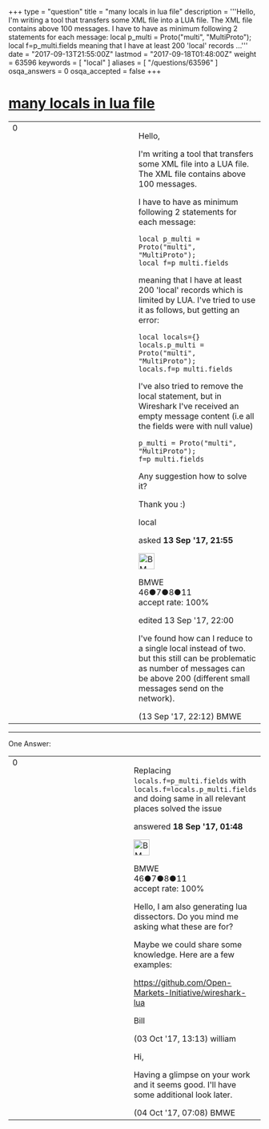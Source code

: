 +++
type = "question"
title = "many locals in lua file"
description = '''Hello, I&#x27;m writing a tool that transfers some XML file into a LUA file. The XML file contains above 100 messages. I have to have as minimum following 2 statements for each message: local p_multi = Proto(&quot;multi&quot;, &quot;MultiProto&quot;); local f=p_multi.fields  meaning that I have at least 200 &#x27;local&#x27; records ...'''
date = "2017-09-13T21:55:00Z"
lastmod = "2017-09-18T01:48:00Z"
weight = 63596
keywords = [ "local" ]
aliases = [ "/questions/63596" ]
osqa_answers = 0
osqa_accepted = false
+++

<div class="headNormal">

# [many locals in lua file](/questions/63596/many-locals-in-lua-file)

</div>

<div id="main-body">

<div id="askform">

<table id="question-table" style="width:100%;"><colgroup><col style="width: 50%" /><col style="width: 50%" /></colgroup><tbody><tr class="odd"><td style="width: 30px; vertical-align: top"><div class="vote-buttons"><div id="post-63596-score" class="post-score" title="current number of votes">0</div><div id="favorite-count" class="favorite-count"></div></div></td><td><div id="item-right"><div class="question-body"><p>Hello,</p><p>I'm writing a tool that transfers some XML file into a LUA file. The XML file contains above 100 messages.</p><p>I have to have as minimum following 2 statements for each message:</p><pre><code>local p_multi = Proto(&quot;multi&quot;, &quot;MultiProto&quot;);
local f=p_multi.fields</code></pre><p>meaning that I have at least 200 'local' records which is limited by LUA. I've tried to use it as follows, but getting an error:</p><pre><code>local locals={}
locals.p_multi = Proto(&quot;multi&quot;, &quot;MultiProto&quot;);
locals.f=p_multi.fields</code></pre><p>I've also tried to remove the local statement, but in Wireshark I've received an empty message content (i.e all the fields were with null value)</p><pre><code>p_multi = Proto(&quot;multi&quot;, &quot;MultiProto&quot;);
f=p_multi.fields</code></pre><p>Any suggestion how to solve it?</p><p>Thank you :)</p></div><div id="question-tags" class="tags-container tags">local</div><div id="question-controls" class="post-controls"></div><div class="post-update-info-container"><div class="post-update-info post-update-info-user"><p>asked <strong>13 Sep '17, 21:55</strong></p><img src="https://secure.gravatar.com/avatar/b02c5dfff2049bed61dbced93bf455d4?s=32&amp;d=identicon&amp;r=g" class="gravatar" width="32" height="32" alt="BMWE&#39;s gravatar image" /><p>BMWE<br />
<span class="score" title="46 reputation points">46</span><span title="7 badges"><span class="badge1">●</span><span class="badgecount">7</span></span><span title="8 badges"><span class="silver">●</span><span class="badgecount">8</span></span><span title="11 badges"><span class="bronze">●</span><span class="badgecount">11</span></span><br />
<span class="accept_rate" title="Rate of the user&#39;s accepted answers">accept rate:</span> <span title="BMWE has one accepted answer">100%</span></p></div><div class="post-update-info post-update-info-edited"><p>edited 13 Sep '17, 22:00</p></div></div><div id="comments-container-63596" class="comments-container"><span id="63597"></span><div id="comment-63597" class="comment"><div id="post-63597-score" class="comment-score"></div><div class="comment-text"><p>I've found how can I reduce to a single local instead of two. but this still can be problematic as number of messages can be above 200 (different small messages send on the network).</p></div><div id="comment-63597-info" class="comment-info"><span class="comment-age">(13 Sep '17, 22:12)</span> BMWE</div></div></div><div id="comment-tools-63596" class="comment-tools"></div><div class="clear"></div><div id="comment-63596-form-container" class="comment-form-container"></div><div class="clear"></div></div></td></tr></tbody></table>

------------------------------------------------------------------------

<div class="tabBar">

<span id="sort-top"></span>

<div class="headQuestions">

One Answer:

</div>

</div>

<span id="63601"></span>

<div id="answer-container-63601" class="answer accepted-answer answered-by-owner">

<table style="width:100%;"><colgroup><col style="width: 50%" /><col style="width: 50%" /></colgroup><tbody><tr class="odd"><td style="width: 30px; vertical-align: top"><div class="vote-buttons"><div id="post-63601-score" class="post-score" title="current number of votes">0</div></div></td><td><div class="item-right"><div class="answer-body"><p>Replacing <code>locals.f=p_multi.fields</code> with <code>locals.f=locals.p_multi.fields</code> and doing same in all relevant places solved the issue</p></div><div class="answer-controls post-controls"></div><div class="post-update-info-container"><div class="post-update-info post-update-info-user"><p>answered <strong>18 Sep '17, 01:48</strong></p><img src="https://secure.gravatar.com/avatar/b02c5dfff2049bed61dbced93bf455d4?s=32&amp;d=identicon&amp;r=g" class="gravatar" width="32" height="32" alt="BMWE&#39;s gravatar image" /><p>BMWE<br />
<span class="score" title="46 reputation points">46</span><span title="7 badges"><span class="badge1">●</span><span class="badgecount">7</span></span><span title="8 badges"><span class="silver">●</span><span class="badgecount">8</span></span><span title="11 badges"><span class="bronze">●</span><span class="badgecount">11</span></span><br />
<span class="accept_rate" title="Rate of the user&#39;s accepted answers">accept rate:</span> <span title="BMWE has one accepted answer">100%</span></p></div></div><div id="comments-container-63601" class="comments-container"><span id="63698"></span><div id="comment-63698" class="comment"><div id="post-63698-score" class="comment-score"></div><div class="comment-text"><p>Hello, I am also generating lua dissectors. Do you mind me asking what these are for?</p><p>Maybe we could share some knowledge. Here are a few examples:</p><p><a href="https://github.com/Open-Markets-Initiative/wireshark-lua">https://github.com/Open-Markets-Initiative/wireshark-lua</a></p><p>Bill</p></div><div id="comment-63698-info" class="comment-info"><span class="comment-age">(03 Oct '17, 13:13)</span> william</div></div><span id="63699"></span><div id="comment-63699" class="comment"><div id="post-63699-score" class="comment-score"></div><div class="comment-text"><p>Hi,</p><p>Having a glimpse on your work and it seems good. I'll have some additional look later.</p></div><div id="comment-63699-info" class="comment-info"><span class="comment-age">(04 Oct '17, 07:08)</span> BMWE</div></div></div><div id="comment-tools-63601" class="comment-tools"></div><div class="clear"></div><div id="comment-63601-form-container" class="comment-form-container"></div><div class="clear"></div></div></td></tr></tbody></table>

</div>

<div class="paginator-container-left">

</div>

</div>

</div>


